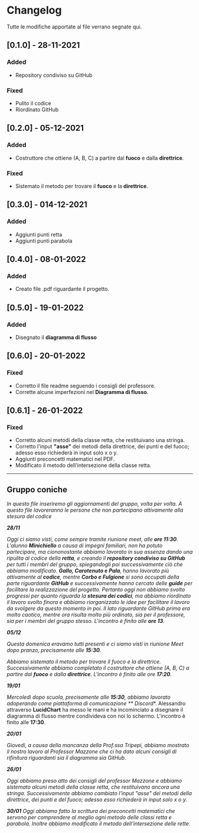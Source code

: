 # Changelog

Tutte le modifiche apportate al file verrano segnate qui.

## [0.1.0] - 28-11-2021

### Added

- Repository condiviso su GitHub

### Fixed

- Pulito il codice
- Riordinato GitHub

## [0.2.0] - 05-12-2021

### Added

- Costruttore che ottiene (A, B, C) a partire dal **fuoco** e dalla **direttrice**.

### Fixed

- Sistemato il metodo per trovare il **fuoco** e la **direttrice**.

## [0.3.0] - 014-12-2021

### Added

- Aggiunti punti retta
- Aggiunti punti parabola

## [0.4.0] - 08-01-2022

### Added

- Creato file .pdf riguardante il progetto.

## [0.5.0] - 19-01-2022

### Added

- Disegnato il **diagramma di flusso**

## [0.6.0] - 20-01-2022

### Fixed

- Corretto il file readme seguendo i consigli del professore.
- Corrette alcune imperfezioni nel **Diagramma di flusso**.

## [0.6.1] - 26-01-2022

### Fixed

- Corretto alcuni metodi della classe retta, che restituivano una stringa.
- Corretto l'input **"asse"** dei metodi della direttrice, dei punti e del fuoco; adesso esso richiederà in input solo x
  o y.
- Aggiunti preconcetti matematici nel PDF.
- Modificato il metodo dell'intersezione della classe retta.

***

## **Gruppo coniche**

*In questo file inseriremo gli aggiornamenti del gruppo, volta per volta. A questo file lavoreranno le persone che non
partecipano attivamente alla stesura del codice*

***28/11***

*Oggi ci siamo visti, come sempre tramite riunione meet, alle **ore 11:30**. L'alunno **Minichiello** a causa di impegni
familiari, non ha potuto partecipare, ma ciononostante abbiamo lavorato in sua assenza dando una ripulita al codice
della **retta**, e creando il **repository condiviso su GitHub** per tutti i membri del gruppo, spiegandogli poi
successivamente ciò che abbiamo modificato.
**Gallo, Carotenuto e Pala**, hanno lavorato più attivamente al **codice**, mentre **Corbo e Fulgione** si sono occupati
della parte riguardante **GitHub** e successivamente hanno cercato delle **guide** per facilitare la realizzazione del
progetto. Pertanto oggi non abbiamo svolto progressi per quanto riguarda la **stesura dei codici**, ma abbiamo
riordinato il lavoro svolto finora e abbiamo riorganizzato le idee per facilitare il lavoro da svolgere da questo
momento in poi. Il lato riguardante GitHub prima era molto caotico, mentre ora risulta molto più ordinato, sia per il
professore, sia per i membri del gruppo stesso. L'incontro è finito alle **ore 13**.*

***05/12***

*Questa domenica eravamo tutti presenti e ci siamo visti in riunione Meet dopo pranzo, precisamente alle **15:30**.*

*Abbiamo sistemato il metodo per trovare il fuoco e la direttrice. Successivamente abbiamo completato il costruttore che
ottiene (A, B, C) a partire dal **fuoco** e dalla **direttrice**.*
*L'incontro è finito alle ore **17:20**.*

***19/01***

*Mercoledì dopo scuola, precisamente alle **15:30**, abbiamo lavorato adoperando come piattaforma di comunicazione **
Discord**. Alessandro attraverso **LucidChart** ha messo le mani e ha incominciato a disegnare il diagramma di flusso
mentre condivideva con noi lo schermo. L'incontro è finito alle **17:30**.

***20/01***

*Giovedì, a causa della mancanza della Prof.ssa Tripepi, abbiamo mostrato il nostro lavoro al Professor Mazzone che ci
ha dato alcuni consigli di rifinitura riguardanti sia il diagramma sia GitHub.*

***26/01***

*Oggi abbiamo preso atto dei consigli del professor Mazzone e abbiamo sistemato alcuni metodi della classe retta, che
restituivano ancora una stringa. Successivamente abbiamo cambiato l'input "asse" dei metodi della direttrice, dei punti
e del fuoco; adesso esso richiederà in input solo x o y.*

***30/01***
*Oggi abbiamo fatto la scrittura dei preconcetti matematici che servono per comprendere al meglio ogni metodo delle
classi retta e parabola. Inoltre abbiamo modificato il metodo dell'intersezione delle rette.*
